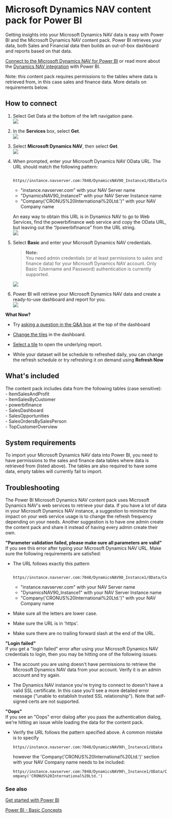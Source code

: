 <properties
   pageTitle="Microsoft Dynamics NAV content pack"
   description="Microsoft Dynamics NAV content pack for Power BI"
   services="powerbi"
   documentationCenter=""
   authors="ajayan"
   manager="erikre"
   backup="maggiesMSFT"
   editor=""
   tags=""
   qualityFocus="no"
   qualityDate=""/>

<tags
   ms.service="powerbi"
   ms.devlang="NA"
   ms.topic="article"
   ms.tgt_pltfrm="NA"
   ms.workload="powerbi"
   ms.date="08/10/2017"
   ms.author="ajayan"/>

# Microsoft Dynamics NAV content pack for Power BI

Getting insights into your Microsoft Dynamics NAV data is easy with Power BI and the Microsoft Dynamics NAV content pack. Power BI retrieves your data, both Sales and Financial data then builds an out-of-box dashboard and reports based on that data.

[Connect to the Microsoft Dynamics NAV for Power BI](https://app.powerbi.com/getdata/services/microsoft-dynamics-nav) or read more about the [Dynamics NAV integration](https://powerbi.microsoft.com/integrations/microsoft-dynamics-nav) with Power BI.

Note: this content pack requires permissions to the tables where data is retrieved from, in this case sales and finance data. More details on requirements below.

## How to connect

1. Select Get Data at the bottom of the left navigation pane.  
![](media/powerbi-content-pack-microsoft-dynamics-nav/getdata.png)

2. In the **Services** box, select **Get**.  
![](media/powerbi-content-pack-microsoft-dynamics-nav/services.PNG)

3. Select **Microsoft Dynamics NAV**, then select **Get**.  
![](media/powerbi-content-pack-microsoft-dynamics-nav/mdnav.png)

4. When prompted, enter your Microsoft Dynamics NAV OData URL. The URL should match the following pattern:

    	https//instance.navserver.com:7048/DynamicsNAV90_Instance1/OData/Company('CRONUS%20International%20Ltd.')
	- "instance.navserver.com" with your NAV Server name
	- "DynamicsNAV90\_Instance1" with your NAV Server Instance name
    - "Company('CRONUS%20International%20Ltd.')" with your NAV Company name

	An easy way to obtain this URL is in Dynamics NAV to go to Web Services, find the powerbifinance web service and copy the OData URL, but leaving out the “/powerbifinance” from the URL string.  
	![](media/powerbi-content-pack-microsoft-dynamics-nav/param.PNG)

5. Select **Basic** and enter your Microsoft Dynamics NAV credentials.

	>**Note:**  
	>You need admin credentials (or at least permissions to sales and finance data) for your Microsoft Dynamics NAV account.  Only Basic (Username and Password) authentication is currently supported.

	![](media/powerbi-content-pack-microsoft-dynamics-nav/creds.PNG)

6. Power BI will retrieve your Microsoft Dynamics NAV data and create a ready-to-use dashboard and report for you.   
![](media/powerbi-content-pack-microsoft-dynamics-nav/dashboard.png)

**What Now?**

- Try [asking a question in the Q&A box](powerbi-service-q-and-a.md) at the top of the dashboard

- [Change the tiles](powerbi-service-edit-a-tile-in-a-dashboard.md) in the dashboard.

- [Select a tile](powerbi-service-dashboard-tiles.md) to open the underlying report.

- While your dataset will be schedule to refreshed daily, you can change the refresh schedule or try refreshing it on demand using **Refresh Now**

## What's included

The content pack includes data from the following tables (case sensitive):  
    - ItemSalesAndProfit  
    - ItemSalesByCustomer  
    - powerbifinance  
    - SalesDashboard  
    - SalesOpportunities  
    - SalesOrdersBySalesPerson  
    - TopCustomerOverview  

## System requirements

To import your Microsoft Dynamics NAV data into Power BI, you need to have permissions to the sales and finance data tables where data is retrieved from (listed above). The tables are also required to have some data, empty tables will currently fail to import.


## Troubleshooting  

The Power BI Microsoft Dynamics NAV content pack uses Microsoft Dynamics NAV's web services to retrieve your data. If you have a lot of data in your Microsoft Dynamics NAV instance, a suggestion to minimize the impact on your web service usage is to change the refresh frequency depending on your needs. Another suggestion is to have one admin create the content pack and share it instead of having every admin create their own.

**"Parameter validation failed, please make sure all parameters are valid"**  
If you see this error after typing your Microsoft Dynamics NAV URL. Make sure the following requirements are satisfied:

- The URL follows exactly this pattern

    	https//instance.navserver.com:7048/DynamicsNAV90_Instance1/OData/Company('CRONUS%20International%20Ltd.')
    - "instance.navserver.com" with your NAV Server name
    - "DynamicsNAV90\_Instance1" with your NAV Server Instance name
    - "Company('CRONUS%20International%20Ltd.')" with your NAV Company name
- Make sure all the letters are lower case.  
- Make sure the URL is in 'https'.  
- Make sure there are no trailing forward slash at the end of the URL.

**"Login failed"**  
If you get a "login failed" error after using your Microsoft Dynamics NAV credentials to login, then you may be hitting one of the following issues:

- The account you are using doesn't have permissions to retrieve the Microsoft Dynamics NAV data from your account. Verify it is an admin account and try again.

- The Dynamics NAV instance you're trying to connect to doesn't have a valid SSL certificate. In this case you'll see a more detailed error message ("unable to establish trusted SSL relationship"). Note that self-signed certs are not supported.

**"Oops"**  
If you see an "Oops" error dialog after you pass the authentication dialog, we're hitting an issue while loading the data for the content pack.

- Verify the URL follows the pattern specified above. A common mistake is to specify

    `https//instance.navserver.com:7048/DynamicsNAV90\_Instance1/OData`

    however the 'Company('CRONUS%20International%20Ltd.')' section with your NAV Company name needs to be included:

    `https//instance.navserver.com:7048/DynamicsNAV90\_Instance1/OData/Company('CRONUS%20International%20Ltd.')`

### See also

[Get started with Power BI](powerbi-service-get-started.md)

[Power BI - Basic Concepts](powerbi-service-basic-concepts.md)
